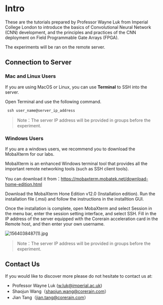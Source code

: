 # Intro

These are the tutorials prepared by Professor Wayne Luk from Imperial College London to introduce the basics of Convolutional Neural Network (CNN) development, and the principles and practices of the CNN deployment on Field Programmable Gate Arrays (FPGA).

The experiments will be ran on the remote server.  

## Connection to Server

### Mac and Linux Users

If you are using MacOS or Linux, you can use **Terminal** to SSH into the server.

Open Terminal and use the following command. 

``` ssh user_name@server_ip_address```

> Note：The server IP address will be provided in groups before the experiment.

### Windows Users

If you are a windows users, we recommend you to download the MobaXterm for our labs.



MobaXterm is an enhanced Windows terminal tool that provides all the important remote networking tools (such as SSH client tools).



You can download it from：https://mobaxterm.mobatek.net/download-home-edition.html

Download the MobaXterm Hone Edition v12.0 (Installation edition). Run the installation file (.msi) and follow the instructions in the installtion GUI. 

Once the installation is complete, open MobaXterm and select Session in the menu bar, enter the session setting interface, and select SSH. Fill in the IP address of the server equipped with the Corerain acceleration card in the Remote host, and then enter your own username.

![1564038487(1).jpg](https://i.loli.net/2019/07/25/5d3955661b04a67264.jpg)

> Note：The server IP address will be provided in groups before the experiment.



## Contact Us

If you would like to discover more please do not hesitate to contact us at:

- Professor Wayne Luk ([w.luk@imperial.ac.uk](mailto:w.luk@imperial.ac.uk))
- Shaojun Wang（shaojun.wang@corerain.com）
- Jian Tang（jian.tang@corerain.com）
